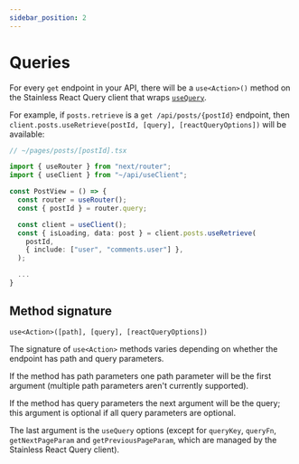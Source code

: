 ```yaml
---
sidebar_position: 2
---
```


# Queries

For every `get` endpoint in your API, there will be a `use<Action>()` method on the Stainless
React Query client that wraps [`useQuery`](https://tanstack.com/query/v4/docs/react/reference/useQuery).

For example, if `posts.retrieve` is a `get /api/posts/{postId}` endpoint, then
`client.posts.useRetrieve(postId, [query], [reactQueryOptions])` will be available:

```ts
// ~/pages/posts/[postId].tsx

import { useRouter } from "next/router";
import { useClient } from "~/api/useClient";

const PostView = () => {
  const router = useRouter();
  const { postId } = router.query;

  const client = useClient();
  const { isLoading, data: post } = client.posts.useRetrieve(
    postId,
    { include: ["user", "comments.user"] },
  );

  ...
}
```

## Method signature

`use<Action>([path], [query], [reactQueryOptions])`

The signature of `use<Action>` methods varies depending
on whether the endpoint has path and query parameters.

If the method has path parameters one path parameter will be the first argument
(multiple path parameters aren't currently supported).

If the method has query parameters the next argument will be the
query; this argument is optional if all query parameters are optional.

The last argument is the `useQuery` options (except for
`queryKey`, `queryFn`, `getNextPageParam` and `getPreviousPageParam`, which are managed by the Stainless React Query client).

